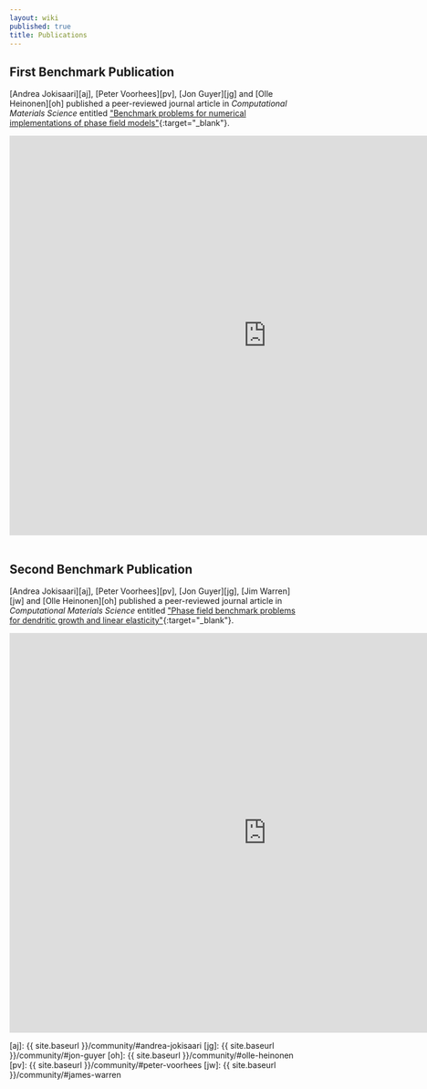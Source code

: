 ```yaml
---
layout: wiki
published: true
title: Publications
---
```


## First Benchmark Publication

[Andrea Jokisaari][aj], [Peter Voorhees][pv], [Jon Guyer][jg] and
[Olle Heinonen][oh] published a peer-reviewed journal article in
*Computational Materials Science* entitled ["Benchmark problems for
numerical implementations of phase field
models"](http://dx.doi.org/10.1016/j.commatsci.2016.09.022){:target="_blank"}.

<iframe width="900"
        height="700"
        src="https://www.sciencedirect.com/science/article/pii/S0927025616304712?via%3Dihub"
        frameborder="0"
        allowfullscreen>
</iframe>

<br>
<br>

## Second Benchmark Publication

[Andrea Jokisaari][aj], [Peter Voorhees][pv], [Jon Guyer][jg], [Jim
Warren][jw] and [Olle Heinonen][oh] published a peer-reviewed journal
article in *Computational Materials Science* entitled ["Phase field
benchmark problems for dendritic growth and linear
elasticity"](http://dx.doi.org/10.1016/j.commatsci.2016.09.022){:target="_blank"}.

<iframe width="900"
        height="700"
        src="https://www.sciencedirect.com/science/article/pii/S092702561830168X?via%3Dihub"
        frameborder="0"
        allowfullscreen>
</iframe>


[aj]: {{ site.baseurl }}/community/#andrea-jokisaari
[jg]: {{ site.baseurl }}/community/#jon-guyer
[oh]: {{ site.baseurl }}/community/#olle-heinonen
[pv]: {{ site.baseurl }}/community/#peter-voorhees
[jw]: {{ site.baseurl }}/community/#james-warren